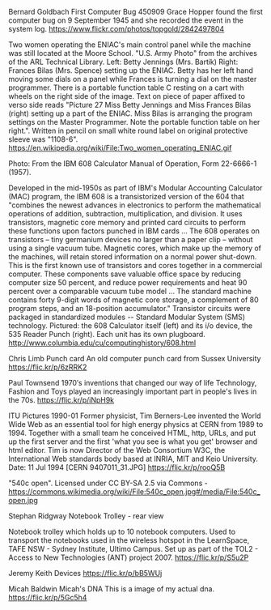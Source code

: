 Bernard Goldbach
First Computer Bug 450909
Grace Hopper found the first computer bug on 9 September 1945 and she recorded the event in the system log.
https://www.flickr.com/photos/topgold/2842497804


Two women operating the ENIAC's main control panel while the machine was still located at the Moore School. "U.S. Army Photo" from the archives of the ARL Technical Library. Left: Betty Jennings (Mrs. Bartik) Right: Frances Bilas (Mrs. Spence) setting up the ENIAC. Betty has her left hand moving some dials on a panel while Frances is turning a dial on the master programmer. There is a portable function table C resting on a cart with wheels on the right side of the image. Text on piece of paper affixed to verso side reads "Picture 27 Miss Betty Jennings and Miss Frances Bilas (right) setting up a part of the ENIAC. Miss Bilas is arranging the program settings on the Master Programmer. Note the portable function table on her right.". Written in pencil on small white round label on original protective sleeve was "1108-6".
https://en.wikipedia.org/wiki/File:Two_women_operating_ENIAC.gif




Photo: From the IBM 608 Calculator Manual of Operation, Form 22-6666-1 (1957).

Developed in the mid-1950s as part of IBM's Modular Accounting Calculator (MAC) program, the IBM 608 is a transistorized version of the 604 that "combines the newest advances in electronics to perform the mathematical operations of addition, subtraction, multiplication, and division. It uses transistors, magnetic core memory and printed card circuits to perform these functions upon factors punched in IBM cards ... The 608 operates on transistors – tiny germanium devices no larger than a paper clip – without using a single vacuum tube. Magnetic cores, which make up the memory of the machines, will retain stored information on a normal power shut-down. This is the first known use of transistors and cores together in a commercial computer. These components save valuable office space by reducing computer size 50 percent, and reduce power requirements and heat 90 percent over a comparable vacuum tube model ... The standard machine contains forty 9-digit words of magnetic core storage, a complement of 80 program steps, and an 18-position accumulator." Transistor circuits were packaged in standardized modules -- Standard Modular System (SMS) technology. Pictured: the 608 Calculator itself (left) and its i/o device, the 535 Reader Punch (right). Each unit has its own plugboard.
http://www.columbia.edu/cu/computinghistory/608.html



Chris Limb
Punch card
An old computer punch card from Sussex University
https://flic.kr/p/6zRRK2


Paul Townsend
1970′s inventions that changed our way of life
Technology, Fashion and Toys played an increasingly important part in people's lives in the 70s.
https://flic.kr/p/iNpH9k


ITU Pictures
1990-01
Former physicist, Tim Berners-Lee invented the World Wide Web as an essential tool for high energy physics at CERN from 1989 to 1994. Together with a small team he conceived HTML, http, URLs, and put up the first server and the first 'what you see is what you get' browser and html editor. Tim is now Director of the Web Consortium W3C, the International Web standards body based at INRIA, MIT and Keio University. Date: 11 Jul 1994 [CERN 9407011_31.JPG]
https://flic.kr/p/rooQ5B



"540c open". Licensed under CC BY-SA 2.5 via Commons - https://commons.wikimedia.org/wiki/File:540c_open.jpg#/media/File:540c_open.jpg


Stephan Ridgway
Notebook Trolley - rear view

Notebook trolley which holds up to 10 notebook computers. Used to transport the notebooks used in the wireless hotspot in the LearnSpace, TAFE NSW - Sydney Institute, Ultimo Campus. Set up as part of the TOL2 - Access to New Technologies (ANT) project 2007.
https://flic.kr/p/S5u2P


Jeremy Keith
Devices
https://flic.kr/p/bB5WUj


Micah Baldwin
Micah's DNA
This is a image of my actual dna.
https://flic.kr/p/5Gc5h4
